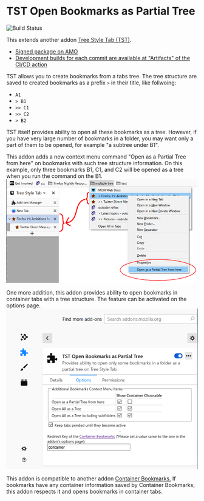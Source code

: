 # TST Open Bookmarks as Partial Tree

![Build Status](https://github.com/piroor/tst-open-bookmarks-as-partial-tree/actions/workflows/main.yml/badge.svg?branch=trunk)

This extends another addon [Tree Style Tab (TST)](https://addons.mozilla.org/firefox/addon/tree-style-tab/).

* [Signed package on AMO](https://addons.mozilla.org/firefox/addon/tst-open-bookmarks-as-partial-/)
* [Development builds for each commit are available at "Artifacts" of the CI/CD action](https://github.com/piroor/tst-open-bookmarks-as-partial-tree/actions?query=workflow%3ACI%2FCD)

TST allows you to create bookmarks from a tabs tree. The tree structure are saved to created bookmarks as a prefix `>` in their title, like follwoing:

* `A1`
* `> B1`
* `>> C1`
* `>> C2`
* `> B2`

TST itself provides ability to open all these bookmarks as a tree. However, if you have very large number of bookmarks in a folder, you may want only a part of them to be opened, for example "a subtree under B1".

This addon adds a new context menu command "Open as a Partial Tree from here" on bookmarks with such tree structure information. On this example, only three bookmarks B1, C1, and C2 will be opened as a tree when you run the command on the B1.
![(Screenshot)](screenshots/bookmarks-to-tabs.png)

One more addition, this addon provides ability to open bookmarks in container tabs with a tree structure. The feature can be activated on the options page.
![(Screenshot)](screenshots/options.png)

This addon is compatible to another addon [Container Bookmarks.](https://addons.mozilla.org/firefox/addon/container-bookmarks/) If bookmarks have any container information saved by Container Bookmarks, this addon respects it and opens bookmarks in container tabs.
